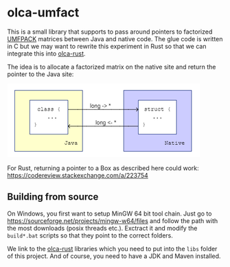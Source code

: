 # olca-umfact
This is a small library that supports to pass around pointers to factorized
[UMFPACK](https://github.com/PetterS/SuiteSparse/tree/master/UMFPACK) matrices
between Java and native code. The glue code is written in C but we may want
to rewrite this experiment in Rust so that we can integrate this into
[olca-rust](https://github.com/msrocka/olca-rust).

The idea is to allocate a factorized matrix on the native site and return
the pointer to the Java site:

![](principle.png)

For Rust, returning a pointer to a Box as described here could work:
https://codereview.stackexchange.com/a/223754

## Building from source
On Windows, you first want to setup MinGW 64 bit tool chain. Just go to
https://sourceforge.net/projects/mingw-w64/files and follow the path with the
most downloads (posix threads etc.). Exctract it and modify the `build*.bat`
scripts so that they point to the correct folders.

We link to the [olca-rust](https://github.com/msrocka/olca-rust) libraries
which you need to put into the `libs` folder of this project. And of course,
you need to have a JDK and Maven installed.